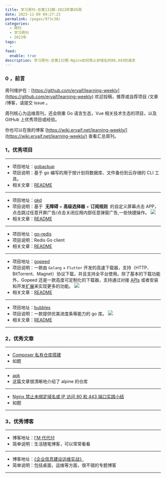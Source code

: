 ```yaml
---
title: 学习周刊-总第132期-2023年第45周
date: 2023-11-09 09:27:23
permalink: /pages/973c38/
categories:
  - 周刊
  - 学习周刊
  - 2023年
tags:
  -
feed:
  enable: true
description: 学习周刊-总第132期-Nginx如何禁止非域名的80,443的请求
---
```


### 0 ，前言

周刊维护在：[https://github.com/eryajf/learning-weekly](https://github.com/eryajf/learning-weekly) 欢迎投稿，推荐或自荐项目 /文章 /博客，请提交 issue 。

周刊核心为运维周刊，还会侧重 Go 语言生态，Vue 相关技术生态的项目，以及 GitHub 上优秀项目或经验。

你也可以在我的博客 [https://wiki.eryajf.net/learning-weekly/](https://wiki.eryajf.net/learning-weekly/) 查看汇总周刊。

### 1，优秀项目

---

- 项目地址：[gobackup](https://github.com/gobackup/gobackup)
- 项目说明：基于 go 编写的用于按计划将数据库、文件备份到云存储的 CLI 工具。
- 相关文章：[README](https://github.com/gobackup/gobackup#readme)

---

- 项目地址：[gkd](https://github.com/gkd-kit/gkd)
- 项目说明：基于  **无障碍** + **高级选择器** + **订阅规则**  的自定义屏幕点击 APP，点击跳过任意开屏广告/点击关闭应用内部任意弹窗广告,一些快捷操作。
  ![](https://t.eryajf.net/imgs/2023/11/1699456151197.png)
- 相关文章：[README](https://github.com/gkd-kit/gkd#readme)

---

- 项目地址：[go-redis](https://github.com/redis/go-redis)
- 项目说明：Redis Go client
- 相关文章：[README](https://github.com/redis/go-redis#readme)

---

- 项目地址：[gopeed](https://github.com/GopeedLab/gopeed)
- 项目说明：一款由 `Golang` + `Flutter` 开发的高速下载器，支持（HTTP、BitTorrent、Magnet）协议下载，并且支持全平台使用。除了基本的下载功能外，Gopeed 还是一款高度可定制化的下载器，支持通过对接 [APIs](https://docs.gopeed.com/zh/dev-api.html) 或者安装和开发[扩展](https://docs.gopeed.com/zh/dev-extension.html)来实现更多的功能。
  ![](https://t.eryajf.net/imgs/2023/11/1699456354977.png)
- 相关文章：[README](https://github.com/GopeedLab/gopeed/blob/main/README_zh-CN.md)

---

- 项目地址：[bubbles](https://github.com/charmbracelet/bubbles)
- 项目说明：一款提供优美进度条等能力的 go 库。
  ![](https://t.eryajf.net/imgs/2023/11/1699456488350.gif)
- 相关文章：[README](https://github.com/charmbracelet/bubbles#readme)

---

### 2，优秀文章

---

- [Composer 私有仓库搭建](https://www.artacode.com/post/php/composer/private-repo/)
- 如题

---

- [apk](http://blog.fpliu.com/it/software/apk)
- 这篇文章很清晰地介绍了 alpine 的仓库

---

- [Nginx 禁止未绑定域名或 IP 访问 80 和 443 端口实践小结](https://wsgzao.github.io/post/nginx-default-server/)
- 如题

---

### 3，优秀博客

---

- 博客地址：[I'M 代代付](https://www.ddf.im/)
- 简单说明：生活随笔博客，可以常常看看

---

- 博客地址：[《企业信息建设运维实战》](https://hoochanlon.github.io/helpdesk-guide/)
- 简单说明：包括桌面，运维等方面，很不错的专题博客

---
